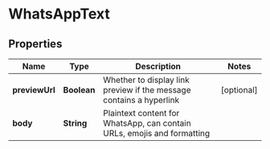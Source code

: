 
# WhatsAppText

## Properties
Name | Type | Description | Notes
------------ | ------------- | ------------- | -------------
**previewUrl** | **Boolean** | Whether to display link preview if the message contains a hyperlink |  [optional]
**body** | **String** | Plaintext content for WhatsApp, can contain URLs, emojis and formatting | 



